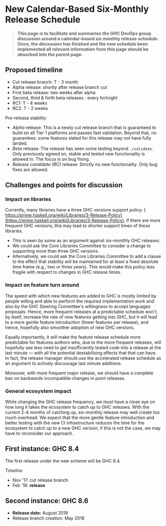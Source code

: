 # New Calendar-Based Six-Monthly Release Schedule

> **This page is to facilitate and summarise the GHC DevOps group discussion around a calendar-based six monthly release schedule. Once, the discussion has finished and the new schedule been implemented all relevant information from this page should be absorbed into the parent page.**

## Proposed timeline

- Cut release branch: T - 3 month
- Alpha release: shortly after release branch cut
- First beta release: two weeks after alpha
- Second, third & forth beta releases : every fortnight
- RC1: T - 4 weeks
- RC2: T - 2 weeks


Pre-release stability

- *Alpha* release: This is a newly cut release branch that is guaranteed to build on all Tier 1 platforms and passes fast validation. Beyond that, no guarantees: some features slated for this release may not have fully landed.
- *Beta* release: The release has seen some testing beyond `./validate`. Only previously agreed on, stable and tested new functionality is allowed in. The focus is on bug fixing.
- *Release candidate (RC)* release: Strictly no new functionality. Only bug fixes are allowed.

## Challenges and points for discussion

### Impact on libraries


Currently, many libraries have a three GHC versions support policy: [ https://prime.haskell.org/wiki/Libraries/3-Release-Policy](https://prime.haskell.org/wiki/Libraries/3-Release-Policy). If there are more frequent GHC versions, this may lead to shorter support times of these libraries.

- This is seen by some as an argument against six-monthly GHC releases.
- We could ask the Core Libraries Committee to consider a change to supporting more than three GHC versions.
- Alternatively, we could ask the Core Libraries Committee to add a clause to the effect that stability will be maintained for at least a fixed absolute time frame (e.g., two or three years). This would make this policy less fragile with respect to changes in GHC release times.

### Impact on feature turn around


The speed with which new features are added to GHC is mostly limited by people willing and able to perform the required implementation work and also by the GHC Steering Committee's willingness to accept languages proposals. Hence, more frequent releases at a predictable schedule won't, by itself, increase the rate of new features getting into GHC, but it will lead to a more gentle feature introduction (fewer features per release), and hence, hopefully also smoother adoption of new GHC versions.


Equally importantly, it will make the feature release schedule more predictable for features authors who, due to the more frequent releases, will hopefully see less need to get insufficiently tested code into a release at the last minute — with all the potential destabilising effects that that can have. In fact, the release manager should use the accelerated release schedule as an argument to actively discourage last minute additions.


Moreover, with more frequent major release, we should have a complete ban on backwards incompatible changes in point releases.

### General ecosystem impact


While changing the GHC release frequency, we must have a close eye on how long it takes the ecosystem to catch up to GHC releases. With the current 2-4 months of catching up, six-monthly release may well create too much overhead. We expect that the more gentle feature introduction and better testing with the new CI infrastructure reduces the time for the ecosystem to catch up to a new GHC version; if this is not the case, we may have to reconsider our approach.

## First instance: GHC 8.4


The first release under the new scheme will be GHC 8.4.

*Timeline*

- Nov '17: cut release branch
- Feb '18: **release**

## Second instance: GHC 8.6

- **Release date:** August 2018
- Release branch creation: May 2018
